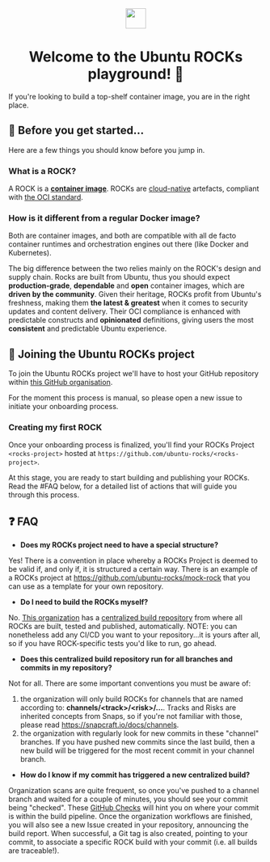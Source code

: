     
<div align="center">
 <img align="center" width="40px" src="https://github.com/ubuntu-rocks/.github/blob/main/profile/assets/logo.gif?raw=true">
 

 # Welcome to the Ubuntu ROCKs playground! 👋 
</div>

If you're looking to build a top-shelf container image, you are in the right place.

## 🍿 Before you get started...

Here are a few things you should know before you jump in.

### What is a ROCK?

A ROCK is a **[container image](https://ubuntu.com/containers/what-are-containers)**. ROCKs are [cloud-native](https://github.com/cncf/toc/blob/main/DEFINITION.md) artefacts, compliant with [the OCI standard](https://github.com/opencontainers/image-spec/).

### How is it different from a regular Docker image?

Both are container images, and both are compatible with all de facto container runtimes and orchestration engines out there (like Docker and Kubernetes).

The big difference between the two relies mainly on the ROCK's design and supply chain. Rocks
are built from Ubuntu, thus you should expect **production-grade**, **dependable** and **open** container images, which are **driven by the community**. Given their heritage, ROCKs profit
from Ubuntu's freshness, making them **the latest & greatest** when it comes to security updates
and content delivery. Their OCI compliance is enhanced with predictable constructs and
**opinionated** definitions, giving users the most **consistent** and predictable Ubuntu experience.


## 🌈 Joining the Ubuntu ROCKs project

To join the Ubuntu ROCKs project we'll have to host your GitHub repository within [this GitHub organisation](https://github.com/ubuntu-rocks).

For the moment this process is manual, so please open a new issue to initiate your onboarding process.

### Creating my first ROCK

Once your onboarding process is finalized, you'll find your ROCKs Project `<rocks-project>` hosted at `https://github.com/ubuntu-rocks/<rocks-project>`.

At this stage, you are ready to start building and publishing your ROCKs. Read the #FAQ below, for
a detailed list of actions that will guide you through this process.

## ❓ FAQ

 - **Does my ROCKs project need to have a special structure?**

Yes! There is a convention in place whereby a ROCKs Project is deemed to be valid if,
and only if, it is structured a certain way. There is an example of a ROCKs project at
<https://github.com/ubuntu-rocks/mock-rock> that you can use as a template for your own repository.

 - **Do I need to build the ROCKs myself?**

No. [This organization](https://github.com/ubuntu-rocks) has a [centralized build repository](https://github.com/ubuntu-rocks/.build) from where all ROCKs are built, tested and published, automatically. 
NOTE: you can nonetheless add any CI/CD you want to your repository...it is yours after all, so if you have ROCK-specific tests you'd like to run, go ahead.

 - **Does this centralized build repository run for all branches and commits in my repository?**

Not for all. There are some important conventions you must be aware of:
  1. the organization will only build ROCKs for channels that are named according to: **channels/\<track\>/\<risk\>/...**. Tracks and Risks are inherited concepts from Snaps, so if you're not
familiar with those, please read <https://snapcraft.io/docs/channels>.
  2. the organization with regularly look for new commits in these "channel" branches. If you
have pushed new commits since the last build, then a new build will be triggered for the most recent
commit in your channel branch.

 - **How do I know if my commit has triggered a new centralized build?**

Organization scans are quite frequent, so once you've pushed to a channel branch and waited for a couple of minutes, you should see your commit being "checked". These [GitHub Checks](https://docs.github.com/en/rest/checks) will hint you on where your commit is within the build pipeline. Once
the organization workflows are finished, you will also see a new Issue created in your repository,
announcing the build report. When successful, a Git tag is also created, pointing to your commit,
to associate a specific ROCK build with your commit (i.e. all builds are traceable!).
<!-- 

## 👩‍💻 Useful resources

Coming soon: CODE_OF_CONDUCT.md, CONTRIBUTING.md, SECURITY.md, SUPPORT.md	
 -->
